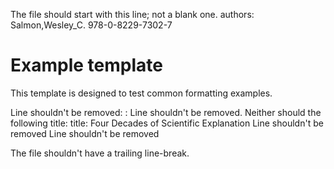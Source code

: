 The file should start with this line; not a blank one.
authors: Salmon,Wesley_C.
978-0-8229-7302-7

# Example template

This template is designed to test common formatting examples.

Line shouldn't be removed:
: Line shouldn't be removed. Neither should the following title:
title: Four Decades of Scientific Explanation
Line shouldn't be removed
Line shouldn't be removed

The file shouldn't have a trailing line-break.